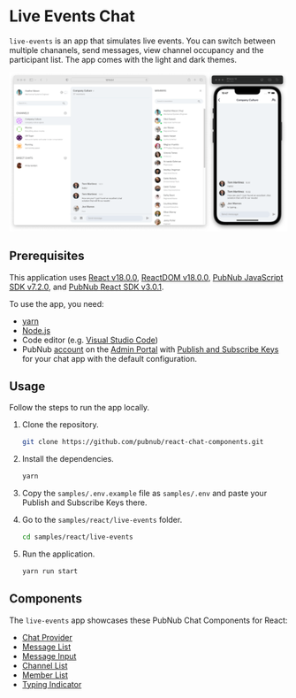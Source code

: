 # Live Events Chat

`live-events` is an app that simulates live events. You can switch between multiple chananels, send messages, view channel occupancy and the participant list. The app comes with the light and dark themes.

![Life event chat app for React](screenshot.png)

## Prerequisites

This application uses [React v18.0.0](https://www.npmjs.com/package/react/v/18.0.0), [ReactDOM v18.0.0](https://www.npmjs.com/package/react-dom), [PubNub JavaScript SDK v7.2.0](https://www.pubnub.com/docs/sdks/javascript/), and [PubNub React SDK v3.0.1](https://www.pubnub.com/docs/chat/react/setup).

To use the app, you need:

- [yarn](https://classic.yarnpkg.com/en/docs/install)
- [Node.js](https://nodejs.org/en/download/)
- Code editor (e.g. [Visual Studio Code](https://code.visualstudio.com/download))
- PubNub [account](https://www.pubnub.com/docs/setup/account-setup) on the [Admin Portal](https://admin.pubnub.com/) with [Publish and Subscribe Keys](https://www.pubnub.com/docs/basics/initialize-pubnub) for your chat app with the default configuration.

## Usage

Follow the steps to run the app locally.

1. Clone the repository.

   ```bash
   git clone https://github.com/pubnub/react-chat-components.git
   ```

1. Install the dependencies.

   ```bash
   yarn
   ```

1. Copy the `samples/.env.example` file as `samples/.env` and paste your Publish and Subscribe Keys there.

1. Go to the `samples/react/live-events` folder.

   ```bash
   cd samples/react/live-events
   ```

1. Run the application.

   ```bash
   yarn run start
   ```

## Components

The `live-events` app showcases these PubNub Chat Components for React:

- [Chat Provider](https://www.pubnub.com/docs/chat/components/react/chat-provider)
- [Message List](https://www.pubnub.com/docs/chat/components/react/ui-components/message-list)
- [Message Input](https://www.pubnub.com/docs/chat/components/react/ui-components/message-input)
- [Channel List](https://www.pubnub.com/docs/chat/components/react/ui-components/channel-list)
- [Member List](https://www.pubnub.com/docs/chat/components/react/ui-components/member-list)
- [Typing Indicator](https://www.pubnub.com/docs/chat/components/react/ui-components/typing-indicator)
